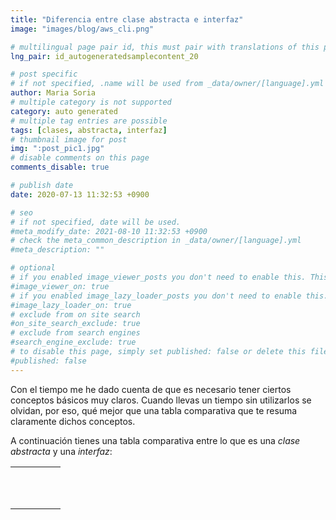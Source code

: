 ```yaml
---
title: "Diferencia entre clase abstracta e interfaz"
image: "images/blog/aws_cli.png"

# multilingual page pair id, this must pair with translations of this page. (This name must be unique)
lng_pair: id_autogeneratedsamplecontent_20

# post specific
# if not specified, .name will be used from _data/owner/[language].yml
author: Maria Soria
# multiple category is not supported
category: auto generated
# multiple tag entries are possible
tags: [clases, abstracta, interfaz]
# thumbnail image for post
img: ":post_pic1.jpg"
# disable comments on this page
comments_disable: true

# publish date
date: 2020-07-13 11:32:53 +0900

# seo
# if not specified, date will be used.
#meta_modify_date: 2021-08-10 11:32:53 +0900
# check the meta_common_description in _data/owner/[language].yml
#meta_description: ""

# optional
# if you enabled image_viewer_posts you don't need to enable this. This is only if image_viewer_posts = false
#image_viewer_on: true
# if you enabled image_lazy_loader_posts you don't need to enable this. This is only if image_lazy_loader_posts = false
#image_lazy_loader_on: true
# exclude from on site search
#on_site_search_exclude: true
# exclude from search engines
#search_engine_exclude: true
# to disable this page, simply set published: false or delete this file
#published: false
---
```


Con el tiempo me he dado cuenta de que es necesario tener ciertos conceptos básicos muy claros.
Cuando llevas un tiempo sin utilizarlos se olvidan, por eso, qué mejor que una tabla comparativa que te resuma
claramente dichos conceptos.

A continuación tienes una tabla comparativa entre lo que es una *clase abstracta* y una *interfaz*:

|   	|   	|   	|   	|   	|
|---	|---	|---	|---	|---	|
|   	|   	|   	|   	|   	|
|   	|   	|   	|   	|   	|
|   	|   	|   	|   	|   	|
|   	|   	|   	|   	|   	|
|   	|   	|   	|   	|   	|
|   	|   	|   	|   	|   	|
|   	|   	|   	|   	|   	|
|   	|   	|   	|   	|   	|
|   	|   	|   	|   	|   	|
|   	|   	|   	|   	|   	|
|   	|   	|   	|   	|   	|

